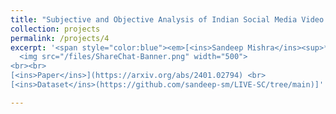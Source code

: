 ```yaml
---
title: "Subjective and Objective Analysis of Indian Social Media Video Quality"
collection: projects
permalink: /projects/4
excerpt: '<span style="color:blue"><em>[<ins>Sandeep Mishra</ins><sup>*</sup>](https://sandeep-sm.github.io/)</em></span>, <em>Mukul Jha</em> , <span style="color:blue"><em>[Alan C. Bovik](https://www.ece.utexas.edu/people/faculty/alan-bovik)</em></span> <br> Submitted at the IEEE Transations on Image Processing <br> <br>
  <img src="/files/ShareChat-Banner.png" width="500">
<br><br>
[<ins>Paper</ins>](https://arxiv.org/abs/2401.02794) <br>
[<ins>Dataset</ins>(https://github.com/sandeep-sm/LIVE-SC/tree/main)]'

---
```


